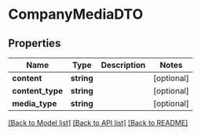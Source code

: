 # CompanyMediaDTO

## Properties
Name | Type | Description | Notes
------------ | ------------- | ------------- | -------------
**content** | **string** |  | [optional] 
**content_type** | **string** |  | [optional] 
**media_type** | **string** |  | [optional] 

[[Back to Model list]](../README.md#documentation-for-models) [[Back to API list]](../README.md#documentation-for-api-endpoints) [[Back to README]](../README.md)


